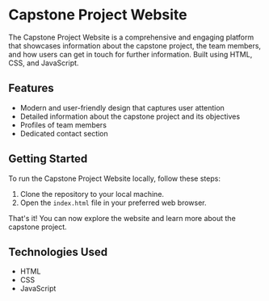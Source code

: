 # Capstone Project Website

The Capstone Project Website is a comprehensive and engaging platform that showcases information about the capstone project, the team members, and how users can get in touch for further information. Built using HTML, CSS, and JavaScript.

## Features

- Modern and user-friendly design that captures user attention
- Detailed information about the capstone project and its objectives
- Profiles of team members
- Dedicated contact section


## Getting Started

To run the Capstone Project Website locally, follow these steps:

1. Clone the repository to your local machine.
2. Open the `index.html` file in your preferred web browser.

That's it! You can now explore the website and learn more about the capstone project.

## Technologies Used

- HTML
- CSS
- JavaScript
